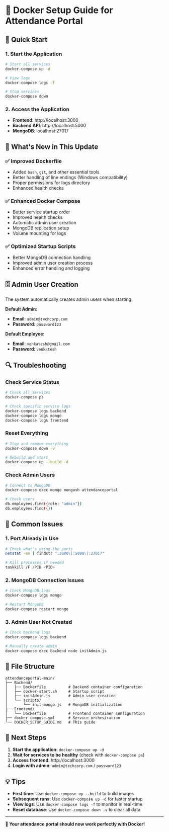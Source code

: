 # 🐳 Docker Setup Guide for Attendance Portal

## 🚀 Quick Start

### 1. Start the Application
```bash
# Start all services
docker-compose up -d

# View logs
docker-compose logs -f

# Stop services
docker-compose down
```

### 2. Access the Application
- **Frontend**: http://localhost:3000
- **Backend API**: http://localhost:5000
- **MongoDB**: localhost:27017

## 🔧 What's New in This Update

### ✅ Improved Dockerfile
- Added `bash`, `git`, and other essential tools
- Better handling of line endings (Windows compatibility)
- Proper permissions for logs directory
- Enhanced health checks

### ✅ Enhanced Docker Compose
- Better service startup order
- Improved health checks
- Automatic admin user creation
- MongoDB replication setup
- Volume mounting for logs

### ✅ Optimized Startup Scripts
- Better MongoDB connection handling
- Improved admin user creation process
- Enhanced error handling and logging

## 🗄️ Admin User Creation

The system automatically creates admin users when starting:

**Default Admin:**
- **Email**: `admin@techcorp.com`
- **Password**: `password123`

**Default Employee:**
- **Email**: `venkatesh@gmail.com`
- **Password**: `venkatesh`

## 🔍 Troubleshooting

### Check Service Status
```bash
# Check all services
docker-compose ps

# Check specific service logs
docker-compose logs backend
docker-compose logs mongo
docker-compose logs frontend
```

### Reset Everything
```bash
# Stop and remove everything
docker-compose down -v

# Rebuild and start
docker-compose up --build -d
```

### Check Admin Users
```bash
# Connect to MongoDB
docker-compose exec mongo mongosh attendanceportal

# Check users
db.employees.find({role: "admin"})
db.employees.find({})
```

## 🚨 Common Issues

### 1. Port Already in Use
```bash
# Check what's using the ports
netstat -an | findstr ":3000\|:5000\|:27017"

# Kill processes if needed
taskkill /F /PID <PID>
```

### 2. MongoDB Connection Issues
```bash
# Check MongoDB logs
docker-compose logs mongo

# Restart MongoDB
docker-compose restart mongo
```

### 3. Admin User Not Created
```bash
# Check backend logs
docker-compose logs backend

# Manually create admin
docker-compose exec backend node initAdmin.js
```

## 📁 File Structure

```
attendanceportal-main/
├── Backend/
│   ├── Dockerfile          # Backend container configuration
│   ├── docker-start.sh     # Startup script
│   ├── initAdmin.js        # Admin user creation
│   └── scripts/
│       └── init-mongo.js   # MongoDB initialization
├── Frontend/
│   └── Dockerfile          # Frontend container configuration
├── docker-compose.yml      # Service orchestration
└── DOCKER_SETUP_GUIDE.md   # This guide
```

## 🎯 Next Steps

1. **Start the application**: `docker-compose up -d`
2. **Wait for services to be healthy** (check with `docker-compose ps`)
3. **Access frontend**: http://localhost:3000
4. **Login with admin**: `admin@techcorp.com` / `password123`

## 💡 Tips

- **First time**: Use `docker-compose up --build` to build images
- **Subsequent runs**: Use `docker-compose up -d` for faster startup
- **View logs**: Use `docker-compose logs -f` to monitor in real-time
- **Reset database**: Use `docker-compose down -v` to clear all data

---

**🎉 Your attendance portal should now work perfectly with Docker!**
